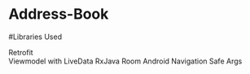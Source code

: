 # Address-Book

#Libraries Used

Retrofit  
Viewmodel with LiveData
RxJava
Room
Android Navigation
Safe Args
